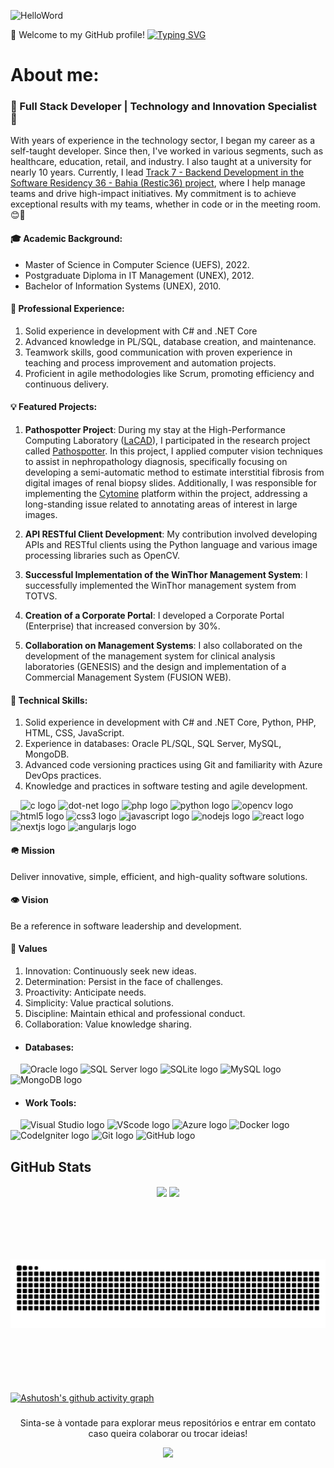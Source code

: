 ![HelloWord](https://github.com/marcosmoraisjr/marcosmoraisjr/assets/26969915/f11bb052-6a55-43cf-9455-41d4dfd36b76)

👋 Welcome to my GitHub profile!
<a href="https://www.linkedin.com/in/marcosmoraisjr/">
  <img src="https://readme-typing-svg.demolab.com?font=Segoe+UI&pause=1000&random=false&width=435&lines=I%C2%B4m+Marcos+Morais.;I%C2%B4m+Software+Developer!" alt="Typing SVG" />
</a>

# About me:

### 🔬 Full Stack Developer | Technology and Innovation Specialist 🚀

With years of experience in the technology sector, I began my career as a self-taught developer. Since then, I've worked in various segments, such as healthcare, education, retail, and industry. I also taught at a university for nearly 10 years. Currently, I lead <a href="https://restic36.cepedi.org.br/">Track 7 - Backend Development in the Software Residency 36 - Bahia (Restic36) project</a>, where I help manage teams and drive high-impact initiatives. My commitment is to achieve exceptional results with my teams, whether in code or in the meeting room. 😊🚀

 
#### 🎓 Academic Background:

- Master of Science in Computer Science (UEFS), 2022.
- Postgraduate Diploma in IT Management (UNEX), 2012.
- Bachelor of Information Systems (UNEX), 2010.

#### 💼 Professional Experience:

1. Solid experience in development with C# and .NET Core
2. Advanced knowledge in PL/SQL, database creation, and maintenance.
3. Teamwork skills, good communication with proven experience in teaching and process improvement and automation projects.
5. Proficient in agile methodologies like Scrum, promoting efficiency and continuous delivery.

#### 💡 Featured Projects:

1. **Pathospotter Project**: During my stay at the High-Performance Computing Laboratory ([LaCAD](http://lacad.uefs.br/)), I participated in the research project called [Pathospotter](https://pathospotter.bahia.fiocruz.br/#/team). In this project, I applied computer vision techniques to assist in nephropathology diagnosis, specifically focusing on developing a semi-automatic method to estimate interstitial fibrosis from digital images of renal biopsy slides. Additionally, I was responsible for implementing the [Cytomine](https://cytomine.com/about) platform within the project, addressing a long-standing issue related to annotating areas of interest in large images.

2. **API RESTful Client Development**: My contribution involved developing APIs and RESTful clients using the Python language and various image processing libraries such as OpenCV.

3. **Successful Implementation of the WinThor Management System**: I successfully implemented the WinThor management system from TOTVS.

4. **Creation of a Corporate Portal**: I developed a Corporate Portal (Enterprise) that increased conversion by 30%.

5. **Collaboration on Management Systems**: I also collaborated on the development of the management system for clinical analysis laboratories (GENESIS) and the design and implementation of a Commercial Management System (FUSION WEB).

#### 🔧 Technical Skills:

1. Solid experience in development with C# and .NET Core, Python, PHP, HTML, CSS, JavaScript.
2. Experience in databases: Oracle PL/SQL, SQL Server, MySQL, MongoDB.
3. Advanced code versioning practices using Git and familiarity with Azure DevOps practices.
4. Knowledge and practices in software testing and agile development.
<P align="left">
    &nbsp;&nbsp;&nbsp; 
    <img height="32" src="https://cdn.jsdelivr.net/gh/devicons/devicon/icons/c/c-original.svg"  alt="c logo"  />
    <img height="32" src="https://cdn.jsdelivr.net/gh/devicons/devicon/icons/dot-net/dot-net-original.svg" alt="dot-net logo"  />
    <img height="32" src="https://cdn.jsdelivr.net/gh/devicons/devicon/icons/php/php-original.svg"  alt="php logo"  />
    <img height="32" src="https://cdn.jsdelivr.net/gh/devicons/devicon/icons/python/python-original.svg" alt="python logo"  />
    <img height="32" src="https://cdn.jsdelivr.net/gh/devicons/devicon/icons/opencv/opencv-original.svg" alt="opencv logo"  />
    <img height="32" src="https://cdn.jsdelivr.net/gh/devicons/devicon/icons/html5/html5-original.svg" alt="html5 logo"  />
    <img height="32" src="https://cdn.jsdelivr.net/gh/devicons/devicon/icons/css3/css3-original.svg" alt="css3 logo"  />
    <img height="32" src="https://cdn.jsdelivr.net/gh/devicons/devicon/icons/javascript/javascript-original.svg" alt="javascript logo"  />
    <img height="32" src="https://cdn.jsdelivr.net/gh/devicons/devicon/icons/nodejs/nodejs-original.svg" alt="nodejs logo"  />
    <img height="32" src="https://cdn.jsdelivr.net/gh/devicons/devicon/icons/react/react-original.svg" alt="react logo"  />
    <img height="32" src="https://cdn.jsdelivr.net/gh/devicons/devicon/icons/nextjs/nextjs-original.svg" alt="nextjs logo"  />
    <img height="32" src="https://cdn.jsdelivr.net/gh/devicons/devicon/icons/angularjs/angularjs-original.svg" alt="angularjs logo"  />
 </p>

#### 🪖 Mission

Deliver innovative, simple, efficient, and high-quality software solutions.

#### 👁️ Vision

Be a reference in software leadership and development.

#### 💎 Values

1. Innovation: Continuously seek new ideas.
2. Determination: Persist in the face of challenges.
3. Proactivity: Anticipate needs.
4. Simplicity: Value practical solutions.
5. Discipline: Maintain ethical and professional conduct.
6. Collaboration: Value knowledge sharing.

- #### Databases:
<P align="left">
   &nbsp;&nbsp;&nbsp; 
   <img height="32" src="https://img.shields.io/badge/Oracle-007BFF?style=for-the-badge&logo=oracle&logoColor=white" alt="Oracle logo" />
   <img height="32" src="https://img.shields.io/badge/SQL_Server-FFFF00?style=for-the-badge&logo=sqlserver&logoColor=white" alt="SQL Server logo" />
   <img height="32" src="https://img.shields.io/badge/SQLite-0000FF?style=for-the-badge&logo=dataweave&logoColor=white" alt="SQLite logo" />
   <img height="32" src="https://img.shields.io/badge/MySQL-FF0000?style=for-the-badge&logo=mysql&logoColor=white" alt="MySQL logo" /> 
   <img height="32" src="https://img.shields.io/badge/MongoDB-00FFFF?style=for-the-badge&logo=mongodb&logoColor=white" alt="MongoDB logo" />
</p>

- #### Work Tools:
 <P align="left">
    &nbsp;&nbsp;&nbsp;
    <img height="32" src="https://img.shields.io/badge/Visual_Studio-173983?style=for-the-badge&logo=visualstudio&logoColor=white" alt="Visual Studio logo" />
    <img height="32" src="https://img.shields.io/badge/vscode-00FFFF?style=for-the-badge&logo=vscode&logoColor=white" alt="VScode logo">
    <img height="32" src="https://img.shields.io/badge/Azure-0000FF?style=for-the-badge&logo=azure&logoColor=white" alt="Azure logo">
    <img height="32" src="https://img.shields.io/badge/Docker-0000FF?style=for-the-badge&logo=docker&logoColor=white" alt="Docker logo">
    <img height="32" src="https://img.shields.io/badge/CodeIgniter-FFFF00?style=for-the-badge&logo=codeigniter&logoColor=white" alt="CodeIgniter logo">
    <img height="32" src="https://img.shields.io/badge/Git-9D38BD?style=for-the-badge&logo=git&logoColor=white" alt="Git logo">
    <img height="32" src="https://img.shields.io/badge/GitHub-72cb26?style=for-the-badge&logo=github&logoColor=white" alt="GitHub logo">
</p>

### 

## GitHub Stats
<div align="center" style="margin-bottom:100px">
  <img width=55% align="center"  src="https://github-readme-streak-stats.herokuapp.com?user=marcosmoraisjr&theme=radical&mode=weekly" />
  <img width=40% align="center" src="https://github-readme-stats-three-vert.vercel.app/api/top-langs/?username=marcosmoraisjr&show_icons=true&theme=radical&layout=compact" />
</div>

###
<div align="center" style="margin-bottom:100px">
<img width=100%  src="https://raw.githubusercontent.com/marcosmoraisjr/marcosmoraisjr/output/snake.svg" alt="Snake animation" />
</div>

###
[![Ashutosh's github activity graph](https://github-readme-activity-graph.vercel.app/graph?username=marcosmoraisjr&bg_color=000000&color=f5f6fa&line=00fffb&point=00fffb&area=true&hide_border=true)](https://github.com/ashutosh00710/github-readme-activity-graph)

###
<div  align="center" style

###
Sinta-se à vontade para explorar meus repositórios e entrar em contato caso queira colaborar ou trocar ideias!

<img width=100% src="https://capsule-render.vercel.app/api?type=waving&color=00BFFF&height=120&section=footer"/>
